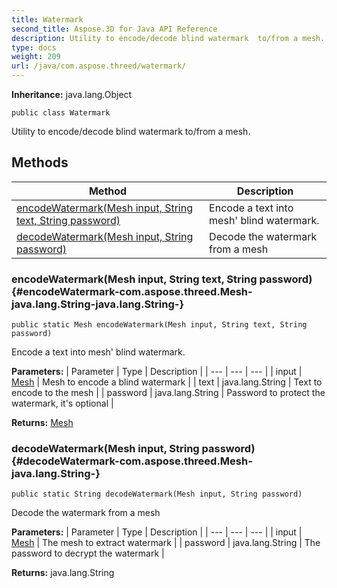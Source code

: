 ```yaml
---
title: Watermark
second_title: Aspose.3D for Java API Reference
description: Utility to encode/decode blind watermark  to/from a mesh.
type: docs
weight: 209
url: /java/com.aspose.threed/watermark/
---
```


**Inheritance:**
java.lang.Object
```
public class Watermark
```

Utility to encode/decode blind watermark to/from a mesh.
## Methods

| Method | Description |
| --- | --- |
| [encodeWatermark(Mesh input, String text, String password)](#encodeWatermark-com.aspose.threed.Mesh-java.lang.String-java.lang.String-) | Encode a text into mesh' blind watermark. |
| [decodeWatermark(Mesh input, String password)](#decodeWatermark-com.aspose.threed.Mesh-java.lang.String-) | Decode the watermark from a mesh |
### encodeWatermark(Mesh input, String text, String password) {#encodeWatermark-com.aspose.threed.Mesh-java.lang.String-java.lang.String-}
```
public static Mesh encodeWatermark(Mesh input, String text, String password)
```


Encode a text into mesh' blind watermark.

**Parameters:**
| Parameter | Type | Description |
| --- | --- | --- |
| input | [Mesh](../../com.aspose.threed/mesh) | Mesh to encode a blind watermark |
| text | java.lang.String | Text to encode to the mesh |
| password | java.lang.String | Password to protect the watermark, it's optional |

**Returns:**
[Mesh](../../com.aspose.threed/mesh)
### decodeWatermark(Mesh input, String password) {#decodeWatermark-com.aspose.threed.Mesh-java.lang.String-}
```
public static String decodeWatermark(Mesh input, String password)
```


Decode the watermark from a mesh

**Parameters:**
| Parameter | Type | Description |
| --- | --- | --- |
| input | [Mesh](../../com.aspose.threed/mesh) | The mesh to extract watermark |
| password | java.lang.String | The password to decrypt the watermark |

**Returns:**
java.lang.String
